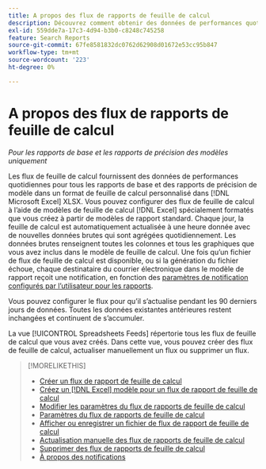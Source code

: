 ```yaml
---
title: A propos des flux de rapports de feuille de calcul
description: Découvrez comment obtenir des données de performances quotidiennes dans un format de feuille de calcul au format personnalisé.
exl-id: 559dde7a-17c3-4d94-b3b0-c8248c745258
feature: Search Reports
source-git-commit: 67fe8581832dc0762d62908d01672e53cc95b847
workflow-type: tm+mt
source-wordcount: '223'
ht-degree: 0%

---
```


# A propos des flux de rapports de feuille de calcul

*Pour les rapports de base et les rapports de précision des modèles uniquement*

Les flux de feuille de calcul fournissent des données de performances quotidiennes pour tous les rapports de base et des rapports de précision de modèle dans un format de feuille de calcul personnalisé dans [!DNL Microsoft Excel] XLSX. Vous pouvez configurer des flux de feuille de calcul à l’aide de modèles de feuille de calcul [!DNL Excel] spécialement formatés que vous créez à partir de modèles de rapport standard. Chaque jour, la feuille de calcul est automatiquement actualisée à une heure donnée avec de nouvelles données brutes qui sont agrégées quotidiennement. Les données brutes renseignent toutes les colonnes et tous les graphiques que vous avez inclus dans le modèle de feuille de calcul. Une fois qu’un fichier de flux de feuille de calcul est disponible, ou si la génération du fichier échoue, chaque destinataire du courrier électronique dans le modèle de rapport reçoit une notification, en fonction des [paramètres de notification configurés par l’utilisateur pour les rapports](/help/search-social-commerce/notifications/notification-about.md).

Vous pouvez configurer le flux pour qu’il s’actualise pendant les 90 derniers jours de données. Toutes les données existantes antérieures restent inchangées et continuent de s’accumuler.

La vue [!UICONTROL Spreadsheets Feeds] répertorie tous les flux de feuille de calcul que vous avez créés. Dans cette vue, vous pouvez créer des flux de feuille de calcul, actualiser manuellement un flux ou supprimer un flux.

>[!MORELIKETHIS]
>
>* [Créer un flux de rapport de feuille de calcul](spreadsheet-feed-create.md)
>* [ Créez un  [!DNL Excel] modèle pour un flux de rapport de feuille de calcul](spreadsheet-feed-create-excel-template.md)
>* [Modifier les paramètres du flux de rapports de feuille de calcul](spreadsheet-feed-edit.md)
>* [Paramètres du flux de rapports de feuille de calcul](spreadsheet-feed-settings.md)
>* [ Afficher ou enregistrer un fichier de flux de rapport de feuille de calcul ](spreadsheet-feed-view-or-save.md)
>* [Actualisation manuelle des flux de rapports de feuille de calcul](spreadsheet-feed-refresh.md)
>* [Supprimer des flux de rapports de feuille de calcul](spreadsheet-feed-delete.md)
>* [À propos des notifications](/help/search-social-commerce/notifications/notification-about.md)
